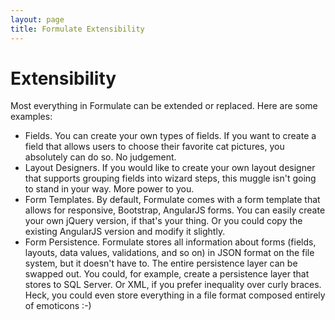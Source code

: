 ```yaml
---
layout: page
title: Formulate Extensibility
---
```


# Extensibility
Most everything in Formulate can be extended or replaced. Here are some examples:

* Fields. You can create your own types of fields. If you want to create a field that allows users to choose their favorite cat pictures, you absolutely can do so. No judgement.
* Layout Designers. If you would like to create your own layout designer that supports grouping fields into wizard steps, this muggle isn't going to stand in your way. More power to you.
* Form Templates. By default, Formulate comes with a form template that allows for responsive, Bootstrap, AngularJS forms. You can easily create your own jQuery version, if that's your thing. Or you could copy the existing AngularJS version and modify it slightly.
* Form Persistence. Formulate stores all information about forms (fields, layouts, data values, validations, and so on) in JSON format on the file system, but it doesn't have to. The entire persistence layer can be swapped out. You could, for example, create a persistence layer that stores to SQL Server. Or XML, if you prefer inequality over curly braces. Heck, you could even store everything in a file format composed entirely of emoticons :-)